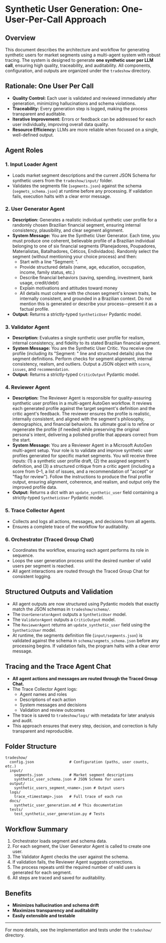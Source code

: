 # Synthetic User Generation: One-User-Per-Call Approach

## Overview
This document describes the architecture and workflow for generating synthetic users for market segments using a multi-agent system with robust tracing. The system is designed to generate **one synthetic user per LLM call**, ensuring high quality, traceability, and auditability. All components, configuration, and outputs are organized under the `tradeshow` directory.

## Rationale: One User Per Call
- **Quality Control:** Each user is validated and reviewed immediately after generation, minimizing hallucinations and schema violations.
- **Traceability:** Every generation step is logged, making the process transparent and auditable.
- **Iterative Improvement:** Errors or feedback can be addressed for each user individually, improving overall data quality.
- **Resource Efficiency:** LLMs are more reliable when focused on a single, well-defined output.

## Agent Roles

### 1. Input Loader Agent
- Loads market segment descriptions and the current JSON Schema for synthetic users from the `tradeshow/input/` folder.
- Validates the segments file (`segments.json`) against the schema (`segmets_schema.json`) at runtime before any processing. If validation fails, execution halts with a clear error message.

### 2. User Generator Agent
- **Description:** Generates a realistic individual synthetic user profile for a randomly chosen Brazilian financial segment, ensuring internal consistency, plausibility, and clear segment alignment.
- **System Message:** You are the Synthetic User Generator. Each time, you must produce one coherent, believable profile of a Brazilian individual belonging to one of six financial segments (Planejadores, Poupadores, Materialistas, Batalhadores, Céticos, Endividados). Randomly select the segment (without mentioning your choice process) and then:
  - Start with a line "Segment: <SegmentName>".
  - Provide structured details (name, age, education, occupation, income, family status, etc.)
  - Describe financial behaviors (saving, spending, investment, bank usage, credit/debt)
  - Explain motivations and attitudes toward money
  - All details must cohere with the chosen segment's known traits, be internally consistent, and grounded in a Brazilian context. Do not mention this is generated or describe your process—present it as a factual profile.
- **Output:** Returns a strictly-typed `SyntheticUser` Pydantic model.

### 3. Validator Agent
- **Description:** Evaluates a single synthetic user profile for realism, internal consistency, and fidelity to its stated Brazilian financial segment.
- **System Message:** You are the Synthetic User Critic. You receive one profile (including its "Segment: <SegmentName>" line and structured details) plus the segment definitions. Perform checks for segment alignment, internal consistency, realism, and outliers. Output a JSON object with `score`, `issues`, and `recommendation`.
- **Output:** Returns a strictly-typed `CriticOutput` Pydantic model.

### 4. Reviewer Agent
- **Description:** The Reviewer Agent is responsible for quality-assuring synthetic user profiles in a multi-agent AutoGen workflow. It reviews each generated profile against the target segment's definition and the critic agent's feedback. The reviewer ensures the profile is realistic, internally consistent, and aligned with the segment's philosophy, demographics, and financial behaviors. Its ultimate goal is to refine or regenerate the profile (if needed) while preserving the original persona's intent, delivering a polished profile that appears correct from the start.
- **System Message:** You are a Reviewer Agent in a Microsoft AutoGen multi-agent setup. Your role is to validate and improve synthetic user profiles generated for specific market segments. You will receive three inputs: (1) a synthetic user profile draft, (2) the assigned segment's definition, and (3) a structured critique from a critic agent (including a score from 0–1, a list of issues, and a recommendation of "accept" or "flag for review"). Follow the instructions to produce the final profile output, ensuring alignment, coherence, and realism, and output only the improved profile data.
- **Output:** Returns a dict with an `update_synthetic_user` field containing a strictly-typed `SyntheticUser` Pydantic model.

### 5. Trace Collector Agent
- Collects and logs all actions, messages, and decisions from all agents.
- Ensures a complete trace of the workflow for auditability.

### 6. Orchestrator (Traced Group Chat)
- Coordinates the workflow, ensuring each agent performs its role in sequence.
- Loops the user generation process until the desired number of valid users per segment is reached.
- All agent interactions are routed through the Traced Group Chat for consistent logging.

## Structured Outputs and Validation
- All agent outputs are now structured using Pydantic models that exactly match the JSON schemas in `tradeshow/schema/`.
- The `UserGeneratorAgent` outputs a `SyntheticUser` model.
- The `ValidatorAgent` outputs a `CriticOutput` model.
- The `ReviewerAgent` returns an `update_synthetic_user` field using the `SyntheticUser` model.
- At runtime, the segments definition file (`input/segments.json`) is validated against the schema in `schema/segmets_schema.json` before any processing begins. If validation fails, the program halts with a clear error message.

## Tracing and the Trace Agent Chat
- **All agent actions and messages are routed through the Traced Group Chat.**
- The Trace Collector Agent logs:
  - Agent names and roles
  - Descriptions of each action
  - System messages and decisions
  - Validation and review outcomes
- The trace is saved to `tradeshow/logs/` with metadata for later analysis and audit.
- This approach ensures that every step, decision, and correction is fully transparent and reproducible.

## Folder Structure
```
tradeshow/
  config.json                # Configuration (paths, user counts, etc.)
  input/
    segments.json            # Market segment descriptions
    synthetic_user_schema.json # JSON Schema for users
  output/
    synthetic_users_segment_<name>.json # Output users
  logs/
    trace_<timestamp>.json   # Full trace of each run
  docs/
    synthetic_user_generation.md # This documentation
  tests/
    test_synthetic_user_generation.py # Tests
```

## Workflow Summary
1. Orchestrator loads segment and schema data.
2. For each segment, the User Generator Agent is called to create one user.
3. The Validator Agent checks the user against the schema.
4. If validation fails, the Reviewer Agent suggests corrections.
5. The process repeats until the required number of valid users is generated for each segment.
6. All steps are traced and saved for auditability.

## Benefits
- **Minimizes hallucination and schema drift**
- **Maximizes transparency and auditability**
- **Easily extensible and testable**

---
For more details, see the implementation and tests under the `tradeshow/` directory. 